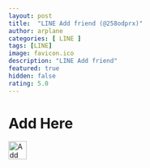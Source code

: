 ```yaml
---
layout: post
title:  "LINE Add friend (@258odprx)"
author: arplane
categories: [ LINE ]
tags: [LINE]
image: favicon.ico
description: "LINE Add friend"
featured: true
hidden: false
rating: 5.0
---
```

# Add Here
<a href="https://lin.ee/NO9E8Th"><img src="https://scdn.line-apps.com/n/line_add_friends/btn/en.png" alt="Add friend" height="36" border="0"></a>
